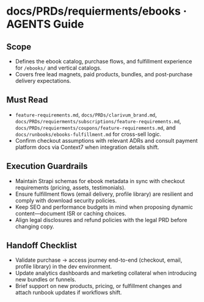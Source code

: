 # docs/PRDs/requierments/ebooks · AGENTS Guide

## Scope
- Defines the ebook catalog, purchase flows, and fulfillment experience for `/ebooks/` and vertical catalogs.
- Covers free lead magnets, paid products, bundles, and post-purchase delivery expectations.

## Must Read
- `feature-requirements.md`, `docs/PRDs/clarivum_brand.md`, `docs/PRDs/requierments/subscriptions/feature-requirements.md`, `docs/PRDs/requierments/coupons/feature-requirements.md`, and `docs/runbooks/ebooks-fulfillment.md` for cross-sell logic.
- Confirm checkout assumptions with relevant ADRs and consult payment platform docs via Context7 when integration details shift.

## Execution Guardrails
- Maintain Strapi schemas for ebook metadata in sync with checkout requirements (pricing, assets, testimonials).
- Ensure fulfillment flows (email delivery, profile library) are resilient and comply with download security policies.
- Keep SEO and performance budgets in mind when proposing dynamic content—document ISR or caching choices.
- Align legal disclosures and refund policies with the legal PRD before changing copy.

## Handoff Checklist
- Validate purchase → access journey end-to-end (checkout, email, profile library) in the dev environment.
- Update analytics dashboards and marketing collateral when introducing new bundles or funnels.
- Brief support on new products, pricing, or fulfillment changes and attach runbook updates if workflows shift.
